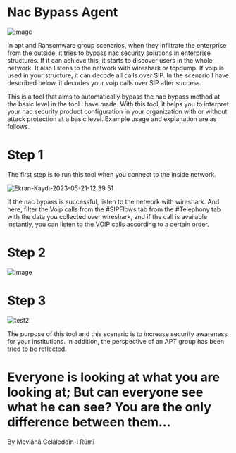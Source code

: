 # Nac Bypass Agent

![image](https://github.com/alperenugurlu/Nac_Bypass_Agent/assets/64872731/9ff0e710-706e-4ddc-b4c3-d1b09ab5e39b)

In apt and Ransomware group scenarios, when they infiltrate the enterprise from the outside, it tries to bypass nac security solutions in enterprise structures. If it can achieve this, it starts to discover users in the whole network. It also listens to the network with wireshark or tcpdump. If voip is used in your structure, it can decode all calls over SIP. In the scenario I have described below, it decodes your voip calls over SIP after success.

This is a tool that aims to automatically bypass the nac bypass method at the basic level in the tool I have made. With this tool, it helps you to interpret your nac security product configuration in your organization with or without attack protection at a basic level. Example usage and explanation are as follows.

# Step 1

The first step is to run this tool when you connect to the inside network.

![Ekran-Kaydı-2023-05-21-12 39 51](https://github.com/alperenugurlu/Nac_Bypass_Agent/assets/64872731/dc51a2bc-157c-4312-9c0c-6a7e77d75a97)

If the nac bypass is successful, listen to the network with wireshark. And here, filter the Voip calls from the #SIPFlows tab from the #Telephony tab with the data you collected over wireshark, and if the call is available instantly, you can listen to the VOIP calls according to a certain order.

# Step 2

![image](https://github.com/alperenugurlu/Nac_Bypass_Agent/assets/64872731/3e55ab83-6237-4be7-a4cb-0674c3d11eae)

# Step 3

![test2](https://github.com/alperenugurlu/Nac_Bypass_Agent/assets/64872731/00a1d1a5-546b-4e7b-8f10-34b0ffe58e94)


The purpose of this tool and this scenario is to increase security awareness for your institutions. In addition, the perspective of an APT group has been tried to be reflected.

# Everyone is looking at what you are looking at; But can everyone see what he can see? You are the only difference between them… 
By Mevlânâ Celâleddîn-i Rûmî



